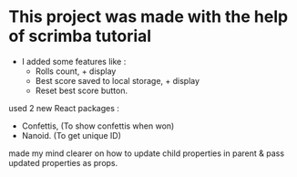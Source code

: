 # This project was made with the help of scrimba tutorial

+ I added some features like : 
  - Rolls count, + display
  - Best score saved to local storage, + display
  - Reset best score button.

used 2 new React packages : 
  - Confettis, (To show confettis when won)
  - Nanoid. (To get unique ID)

made my mind clearer on how to update child properties in parent & pass updated properties as props. 
